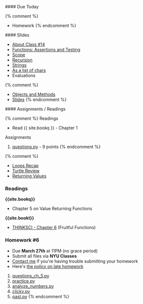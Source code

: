 <article class="due" markdown="block">
#### Due Today

{% comment %}
* Homework
{% endcomment %}

</article>

<article class="slides" markdown="block">
#### Slides


* [About Class #14](classes/14/meta.html)
* [Functions: Assertions and Testing](classes/14/functions_assertions_testing.html)
* [Scope](classes/14/scope.html)
* [Recursion](classes/14/recursion.html)
* [Strings](classes/14/strings.html)
* [As a list of chars](classes/14/strings_as_list.html)
* Evaluations


{% comment %}
* [Objects and Methods](classes/14/objects_and_methods.html)
* [Slides](classes/01/intro.html)
{% endcomment %}

</article>

<article class="assignments" markdown="block">
#### Assignments / Readings		

{% comment %}
Readings

* Read {{ site.bookq }} - Chapter 1

Assignments 

1. [questions.py](homework/hw01/questions.py) - 9 points
{% endcomment %}
</article>
{% comment %}
<a name="class14"></a>



* [Loops Recap](classes/14/loops.html)
* [Turtle Review](classes/14/turtle_review.html)
* [Returning Values](classes/14/returning_values.html)

<!--
* [About Class #14, Midterm and Homework Review](classes/14/meta.html)
* [Exercises](classes/14/exercises.html)

### Handouts
* [Midterm #1 solutions](resources/handouts/midterm_1_solutions.pdf)

-->

### Readings

__{{site.bookq}}__

* Chapter 5 on Value Returning Functions

__{{site.bookt}}__

* [THINKSCI - Chapter 6](http://openbookproject.net/thinkcs/python/english3e/fruitful_functions.html) (Fruitful Functions)

<a name="homework6"></a>

### Homework #6

* Due __March 27th__ at 11PM (no grace period)
* Submit all files via __NYU Classes__ 
* [Contact me](index.html#contact-info) if you're having trouble submitting your homework
* Here's [the policy on late homework](index.html#homework)

1. [questions_ch_5.py](homework/hw06/questions_ch_5.py)
2. [practice.py](homework/hw06/practice.py)
3. [analyze_numbers.py](homework/hw06/analyze_numbers.py)
4. [clicky.py](homework/hw06/clicky.py)
5. [past.py](homework/hw06/past.py)
{% endcomment %}

